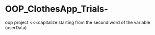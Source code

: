 # OOP_ClothesApp_Trials-
oop project
<<<capitalize starting from the second word of the variable (userData)
